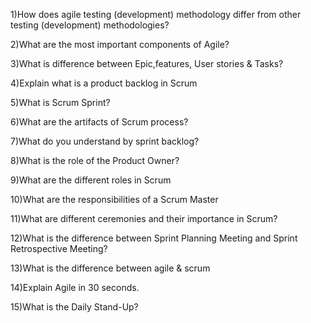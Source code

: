 1)How does agile testing (development) methodology differ from other testing (development) methodologies?

2)What are the most important components of Agile?

3)What is difference between Epic,features, User stories & Tasks?

4)Explain what is a product backlog in Scrum

5)What is Scrum Sprint?

6)What are the artifacts of Scrum process?

7)What do you understand by sprint backlog?

8)What is the role of the Product Owner?

9)What are the different roles in Scrum

10)What are the responsibilities of a Scrum Master

11)What are different ceremonies and their importance in Scrum?

12)What is the difference between Sprint Planning Meeting and Sprint Retrospective Meeting?

13)What is the difference between agile & scrum

14)Explain Agile in 30 seconds.

15)What is the Daily Stand-Up?
